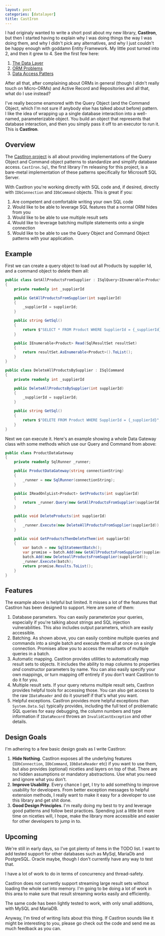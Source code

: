 ```yaml
---
layout: post
categories: [datalayer]
title: CastIron
---
```


I had originaly wanted to write a short post about my new library, **CastIron**, but then I started having to explain why I was doing things the way I was doing them, and why I didn't pick any alternatives, and why I just couldn't be happy enough with goddamn Entity Framework. My little post turned into 2, and then it grew to 4. See the first few here:

1. [The Data Layer](2018-07-22_datalayer.md)
1. [ORM Problems](2018-07-23_ormproblems.md)
1. [Data Access Patters](2018-07-24_patterns.md)

After all that, after complaining about ORMs in general (though I didn't really touch on Micro-ORMs) and Active Record and Repositories and all that, what do I use instead?

I've really become enamored with the Query Object (and the Command Object, which I'm not sure if anybody else has talked about before) pattern. I like the idea of wrapping up a single database interaction into a well-named, parameterizable object. You build an object that represents that database interaction, and then you simply pass it off to an executor to run it. This is **CastIron**.

## Overview

The [CastIron project](https://github.com/Whiteknight/CastIron) is all about providing implementations of the Query Object and Command object patterns to standardize and simplify database access. `CastIron.Sql`, the first library I'm releasing for this project, is a bare-metal implementation of these patterns specifically for Microsoft SQL Server.

With CastIron you're working directly with SQL code and, if desired, directly with `IDbConnection` and `IDbCommand` objects. This is great if you:

1. Are competent and comfortable writing your own SQL code
1. Would like to be able to leverage SQL features that a normal ORM hides from you
1. Would like to be able to use multiple result sets
1. Would like to leverage batching multiple statements onto a single connection
1. Would like to be able to use the Query Object and Command Object patterns with your application.

## Example

First we can create a query object to load out all Products by supplier Id, and a command object to delete them all:

```csharp
public class GetAllProductsFromSupplier : ISqlQuery<IEnumerable<Product>>
{
    private readonly int _supplierId

    public GetAllProductsFromSupplier(int supplierId)
    {
        _supplierId = supplierId;
    }

    public string GetSql()
    {
        return $"SELECT * FROM Product WHERE SupplierId = {_supplierId}";
    }

    public IEnumerable<Product> Read(SqlResultSet resultSet)
    {
        return resultSet.AsEnumerable<Product>().ToList();
    }
}

public class DeleteAllProductsBySupplier : ISqlCommand
{
    private readonly int _supplierId

    public DeleteAllProductsBySupplier(int supplierId)
    {
        _supplierId = supplierId;
    }

    public string GetSql()
    {
        return $"DELETE FROM Product WHERE SupplierId = {_supplierId}";
    }
}
```

Next we can execute it. Here's an example showing a whole Data Gateway class with some methods which use our Query and Command from above:

```csharp
public class ProductDataGateway
{
    private readonly SqlRunner _runner;

    public ProductDataGateway(string connectionString)
    {
        _runner = new SqlRunner(connectionString);
    }

    public IReadOnlyList<Product> GetProducts(int supplierId)
    {
        return _runner.Query(new GetAllProductsFromSupplier(supplierId)).ToList();
    }

    public void DeleteProducts(int supplierId)
    {
        _runner.Execute(new DeleteAllProductsFromSupplier(supplierId));
    }

    public void GetProductsThenDeleteThem(int supplierId)
    {
        var batch = new SqlStatementBatch();
        var promise = batch.Add(new GetAllProductsFromSupplier(supplierId));
        batch.Add(new DeleteallProductsFromSupplier(supplierId));
        _runner.Execute(batch);
        return promise.Results.ToList();
    }
}
```

## Features

The example above is helpful but limited. It misses a lot of the features that CastIron has been designed to support. Here are some of them:

1. Database parameters. You can easily parameterize your queries, especially if you're talking about strings and SQL injection vulnerabilities. This also includes output parameters, which are easily accessible.
1. Batching. As shown above, you can easily combine multiple queries and commands into a single batch and execute them all at once on a single connection. Promises allow you to access the resultsets of multiple queries in a batch.
1. Automatic mapping. CastIron provides utilities to automatically map result sets to objects. It includes the ability to map columns to properties *and* constructor parameters by name. You can also easily specify your own mappings, or turn mapping off entirely if you don't want CastIron to do it for you.
1. Multiple result sets. If your query returns multiple result sets, CastIron provides helpful tools for accessing those. You can also get access to the raw `IDataReader` and do it yourself if that's what you want.
1. Helpful exceptions. CastIron provides more helpful exceptions than `System.Data.Sql` typically provides, including the full text of problematic SQL queries for easy debugging, the column numbers and type information if `IDataRecord` throws an `InvalidCastException` and other details.

## Design Goals

I'm adhering to a few basic design goals as I write CastIron:

1. **Hide Nothing**. CastIron exposes all the underlying features (`IDbConnection`, `IDbCommand`, `IDbDataReader` etc) if you want to use them, but also provides (optional) niceties and layers on top of that. There are no hidden assumptions or mandatory abstractions. Use what you need and ignore what you don't.
1. **Improve Usability**. Every chance I get, I try to add something to improve usability for developers. From better exception messages to helpful extension methods, I really want to make it easy for a developer to use this library and get shit done.
1. **Good Design Principles**. I'm really doing my best to try and leverage good patterns and follow best practices. Spending just a little bit more time on niceties will, I hope, make the library more accessible and easier for other developers to jump in to.

## Upcoming

We're still in early days, so I've got plenty of items in the TODO list. I want to add tested support for other databases such as MySql, MariaDb and PostgreSQL. Oracle maybe, though I don't currently have any way to test that.

I have a lot of work to do in terms of concurrency and thread-safety.

CastIron does not currently support streaming large result sets without loading the whole set into memory. I'm going to be doing a lot of work in this area to make sure that result streaming works easily and efficiently.

The same code has been lightly tested to work, with only small additions, with MySQL and MariaDB.

Anyway, I'm tired of writing lists about this thing. If CastIron sounds like it might be interesting to you, please go check out the code and send me as much feedback as you can.